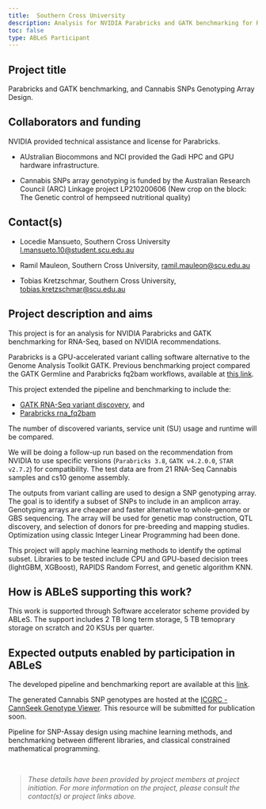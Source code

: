 ```yaml
---
title:  Southern Cross University
description: Analysis for NVIDIA Parabricks and GATK benchmarking for RNA-Seq, based on NVIDIA recommendations as well as for designing probes for an amplicon-based SNP array genotyping platform.
toc: false
type: ABLeS Participant
---
```


## Project title
Parabricks and GATK benchmarking, and Cannabis SNPs Genotyping Array Design.

## Collaborators and funding

NVIDIA provided technical assistance and license for Parabricks.

- AUstralian Biocommons and NCI provided the Gadi HPC and GPU hardware infrastructure.

- Cannabis SNPs array genotyping is funded by the Australian Research Council (ARC) Linkage project LP210200606 (New crop on the block: The Genetic control of hempseed nutritional quality)

## Contact(s)

- Locedie Mansueto, Southern Cross University <l.mansueto.10@student.scu.edu.au>

- Ramil Mauleon, Southern Cross University, <ramil.mauleon@scu.edu.au>

- Tobias Kretzschmar, Southern Cross University, <tobias.kretzschmar@scu.edu.au>

## Project description and aims

This project is for an analysis for NVIDIA Parabricks and GATK benchmarking for RNA-Seq, based on NVIDIA recommendations.

Parabricks is a GPU-accelerated variant calling software alternative to the Genome Analysis
Toolkit GATK. Previous benchmarking project compared the GATK Germline and
Parabricks fq2bam workflows, available at [this link](https://github.com/Southern-Cross-Plant-Science/GATK-Parabricks_benchmarking_Gadi_NCI).

This project extended the pipeline and benchmarking to include the:
- [GATK RNA-Seq variant discovery](https://gatk.broadinstitute.org/hc/en-us/articles/360035531192-RNAseq-short-variant-discovery-SNPs-Indels-), and 
- [Parabricks rna_fq2bam](https://docs.nvidia.com/clara/parabricks/3.8.0/Documentation/ToolDocs/man_rna_fq2bam.html)

The number of discovered variants, service unit (SU) usage and runtime will be compared.

We will be doing a follow-up run based on the recommendation from NVIDIA to use specific versions (`Parabricks 3.8`, `GATK v4.2.0.0`, `STAR v2.7.2`) for compatibility. The test data are from 21 RNA-Seq Cannabis samples and cs10 genome assembly.

The outputs from variant calling are used to design a SNP genotyping array. The goal is to identify a subset of SNPs to include in an amplicon array. Genotyping arrays are cheaper and faster alternative to whole-genome or GBS sequencing. The array will be used for genetic map construction, QTL discovery, and selection of donors for pre-breeding and
mapping studies. Optimization using classic Integer Linear Programming had been done.

This project will apply machine learning methods to identify the optimal subset. Libraries to
be tested include CPU and GPU-based decision trees (lightGBM, XGBoost), RAPIDS
Random Forrest, and genetic algorithm KNN.

## How is ABLeS supporting this work?

This work is supported through Software accelerator scheme provided by ABLeS. The support includes 2 TB long term storage, 5 TB temoprary storage on scratch and 20 KSUs per quarter.

## Expected outputs enabled by participation in ABLeS

The developed pipeline and benchmarking report are available at this [link](https://github.com/Southern-Cross-Plant-Science/GATK-Parabricks_benchmarking_Gadi_NCI). 

The generated Cannabis SNP genotypes are hosted at the [ICGRC - CannSeek Genotype Viewer](https://icgrc.info/genotype_viewer). This resource will be submitted for publication soon.

Pipeline for SNP-Assay design using machine learning methods, and benchmarking between different libraries, and classical constrained mathematical programming.

<br/>

> *These details have been provided by project members at project initiation. For more information on the project, please consult the contact(s) or project links above.*
